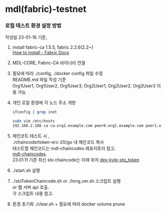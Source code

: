 # mdl(fabric)-testnet

### 로컬 테스트 환경 설정 방법

작성일 23-01-16 기준,   

1. install fabric-ca 1.5.5, fabric 2.2.6(2.2~)   
[How to install - Fabric Docs](https://hyperledger-fabric.readthedocs.io/en/release-2.5/install.html)

2. MDL-CORE, Fabric-CA 바이너리 연결

3. 필요에 따라 ./config, ./docker config 파일 수정   
   README.md 파일 작성 기준    
   Org1User1, Org1User2, Org1User3, Org2User1, Org2User2, Org2User3 이용 가능

4. 개인 로컬 환경에 각 노드 주소 개방
    ```bash
    ifconfig | grep inet
    ```
    ```bash
    sudo vim /etc/hosts
    192.168.2.186 ca ca.org1.example.com peer0.org1.example.com peer1.org1.example.com peer2.org1.example.com orderer0.example.com orderer1.example.com orderer2.example.com peer0 peer1 peer2 orderer0 orderer1 orderer2 cli ca_org1 ca_org2 ca_orderer users orderer peer peer0 ca ca-org1 ca-org2 ca-orderer orderer.example.com peer0.org1.example.com peer0.org2.example.com ca.org1.example.com ca.org2.example.com
    ```

5. 체인코트 테스트 시 ,    
    ./chaincode/token-erc-20/go 내 체인코드 복사   
    테스트할 체인코드는 mdl-chaincodes 레포지토리 참고.   
    [mdl-chaincodes](https://github.com/the-medium-tech/mdl-chaincodes)   
    23.01.11 기준 최신 sto chaincode는 아래 위치 [dev-kyle-sto_token](https://github.com/the-medium-tech/mdl-chaincodes/tree/develop-kyle-sto_token)

6. ./start.sh 실행
7. ./stoTokenChaincode.sh or ./long_ver.sh 스크립트 실행   
   or 웹 서버 api 호출.   
    각 스크립트 내용 참고.
8. 환경 초기화 ./clear.sh + 필요에 따라 docker volume prune
